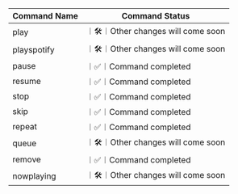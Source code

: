 Command Name  | Command Status
------------- | --------------
play          | ︱🛠︱Other changes will come soon
playspotify   | ︱🛠︱Other changes will come soon
pause         | ︱✅︱Command completed
resume        | ︱✅︱Command completed
stop          | ︱✅︱Command completed
skip          | ︱✅︱Command completed
repeat        | ︱✅︱Command completed
queue         | ︱🛠︱Other changes will come soon
remove        | ︱✅︱Command completed
nowplaying    | ︱🛠︱Other changes will come soon
